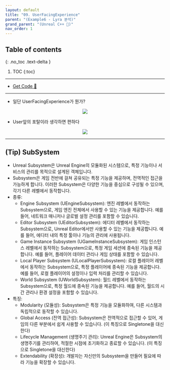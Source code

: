 ```yaml
---
layout: default
title: "09. UserFacingExperience"
parent: "(Example6 - Lyra 분석)"
grand_parent: "(Unreal C++ 🚀)"
nav_order: 1
---
```


## Table of contents
{: .no_toc .text-delta }

1. TOC
{:toc}

---

* [Get Code 🌟](https://github.com/Arthur880708/LyraClone/tree/2)

---

* 일단 UserFacingExperience가 뭔가?

<p align="center">
  <img src="https://taehyungs-programming-blog.github.io/blog/assets/images/unreal/unreal_cpp_6/ucpp6-9-2.png"/>
</p>

* User앞의 포탈이라 생각하면 편하다

<p align="center">
  <img src="https://taehyungs-programming-blog.github.io/blog/assets/images/unreal/unreal_cpp_6/ucpp6-9-1.png"/>
</p>

---

## (Tip) SubSystem

* Unreal Subsystem은 Unreal Engine의 모듈화된 시스템으로, 특정 기능이나 서비스의 관리를 목적으로 설계된 객체입니다. 
* Subsystem은 게임 전반에 걸쳐 공유되는 특정 기능을 제공하며, 전역적인 접근을 가능하게 합니다. 이러한 Subsystem은 다양한 기능을 중심으로 구성될 수 있으며, 각기 다른 레벨에서 동작합니다.
* 종류:
  * Engine Subsystem (UEngineSubsystem): 엔진 레벨에서 동작하는 Subsystem으로, 게임 엔진 전체에서 사용할 수 있는 기능을 제공합니다. 예를 들어, 네트워크 매니저나 글로벌 설정 관리를 포함할 수 있습니다.
  * Editor Subsystem (UEditorSubsystem): 에디터 레벨에서 동작하는 Subsystem으로, Unreal Editor에서만 사용할 수 있는 기능을 제공합니다. 예를 들어, 에디터 내의 특정 툴이나 기능의 관리에 사용됩니다.
  * Game Instance Subsystem (UGameInstanceSubsystem): 게임 인스턴스 레벨에서 동작하는 Subsystem으로, 특정 게임 세션에 종속된 기능을 제공합니다. 예를 들어, 플레이어 데이터 관리나 게임 상태를 포함할 수 있습니다.
  * Local Player Subsystem (ULocalPlayerSubsystem): 로컬 플레이어 레벨에서 동작하는 Subsystem으로, 특정 플레이어에 종속된 기능을 제공합니다. 예를 들어, 로컬 플레이어의 설정이나 입력 처리를 관리할 수 있습니다.
  * World Subsystem (UWorldSubsystem): 월드 레벨에서 동작하는 Subsystem으로, 특정 월드에 종속된 기능을 제공합니다. 예를 들어, 월드의 시간 관리나 환경 설정을 포함할 수 있습니다.
* 특징:
  * Modularity (모듈성): Subsystem은 특정 기능을 모듈화하여, 다른 시스템과 독립적으로 동작할 수 있습니다.
  * Global Access (전역 접근성): Subsystem은 전역적으로 접근할 수 있어, 게임의 다른 부분에서 쉽게 사용할 수 있습니다. (이 특징으로 Singletone을 대신한다)
  * Lifecycle Management (생명주기 관리): Unreal Engine은 Subsystem의 생명주기를 관리하여, 적절한 시점에 초기화하고 종료할 수 있습니다. (이 특징으로 Singletone을 대신한다)
  * Extendability (확장성): 개발자는 자신만의 Subsystem을 만들어 필요에 따라 기능을 확장할 수 있습니다.

